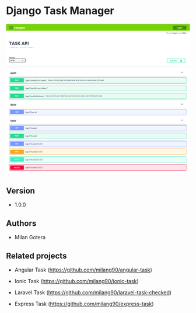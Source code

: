 # Django Task Manager

![screenshot](screenshot.png?raw=true)

## Version
- 1.0.0

## Authors
- Milan Gotera

## Related projects

- Angular Task (https://github.com/milang90/angular-task)

- Ionic Task (https://github.com/milang90/ionic-task)

- Laravel Task (https://github.com/milang90/laravel-task-checked)

- Express Task (https://github.com/milang90/express-task)

